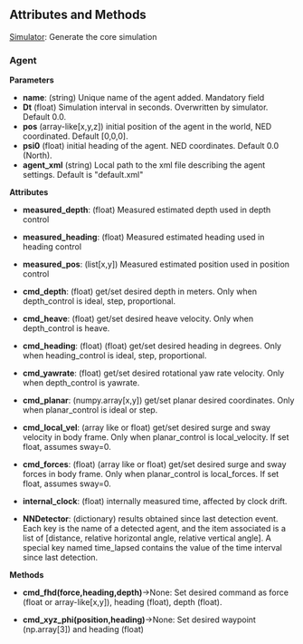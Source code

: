 ## Attributes and Methods


[Simulator](Object_description/Simulator): Generate the core simulation


### Agent
**Parameters**
- **name**: (string) Unique name of the agent added. Mandatory field
- **Dt** (float) Simulation interval in seconds. Overwritten by simulator. Default 0.0.
- **pos** (array-like[x,y,z]) initial position of the agent in the world, NED coordinated. Default [0,0,0].
- **psi0** (float) initial heading of the agent. NED coordinates. Default 0.0 (North).
- **agent_xml** (string) Local path to the xml file describing the agent settings. Default is "default.xml"

**Attributes**

- **measured_depth**: (float) Measured estimated depth used in depth control
- **measured_heading**: (float) Measured estimated heading used in heading control
- **measured_pos**: (list[x,y]) Measured estimated position used in position control 

- **cmd_depth**: (float) get/set desired depth in meters. Only when depth_control is ideal, step, proportional.
- **cmd_heave**: (float) get/set desired heave velocity. Only when depth_control is heave.
- **cmd_heading**: (float) (float) get/set desired heading in degrees. Only when heading_control is ideal, step, proportional.
- **cmd_yawrate**: (float) get/set desired rotational yaw rate velocity. Only when depth_control is yawrate.
- **cmd_planar**: (numpy.array[x,y]) get/set planar desired coordinates. Only when planar_control is ideal or step.
- **cmd_local_vel**: (array like or float) get/set desired surge and sway velocity in body frame. Only when planar_control is local_velocity. If set float, assumes sway=0.
- **cmd_forces**: (float) (array like or float) get/set desired surge and sway forces in body frame. Only when planar_control is local_forces. If set float, assumes sway=0.

- **internal_clock**: (float) internally measured time, affected by clock drift.

- **NNDetector**: (dictionary) results obtained since last detection event. Each key is the name of a detected agent, and the item associated is a list of [distance, relative horizontal angle, relative vertical angle]. A special key named time_lapsed contains the value of the time interval since last detection.

**Methods**
- **cmd_fhd(force,heading,depth)**->None: Set desired command as force (float or array-like[x,y]), heading (float), depth (float). 

- **cmd_xyz_phi(position,heading)**->None: Set desired waypoint (np.array[3]) and heading (float)
